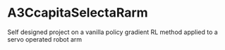 # A3CcapitaSelectaRarm
Self designed project on a vanilla policy gradient RL method applied to a servo operated robot arm
